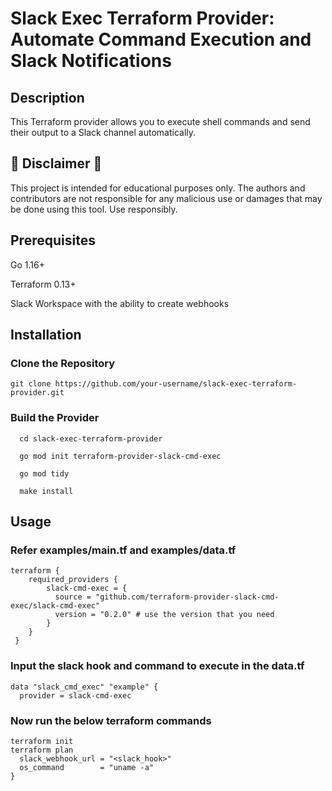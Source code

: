 # Slack Exec Terraform Provider: Automate Command Execution and Slack Notifications

## Description

This Terraform provider allows you to execute shell commands and send their output to a Slack channel automatically.

## 🚨 Disclaimer 🚨

This project is intended for educational purposes only. The authors and contributors are not responsible for any malicious use or damages that may be done using this tool. Use responsibly.

## Prerequisites
Go 1.16+

Terraform 0.13+

Slack Workspace with the ability to create webhooks

## Installation

### Clone the Repository

    git clone https://github.com/your-username/slack-exec-terraform-provider.git

### Build the Provider

      cd slack-exec-terraform-provider

      go mod init terraform-provider-slack-cmd-exec

      go mod tidy 

      make install


## Usage 

### Refer examples/main.tf and examples/data.tf

    terraform {  
        required_providers {
            slack-cmd-exec = {
              source = "github.com/terraform-provider-slack-cmd-exec/slack-cmd-exec"
              version = "0.2.0" # use the version that you need
            }
        }
     }
            
    
### Input the slack hook and command to execute in the data.tf

    data "slack_cmd_exec" "example" {
      provider = slack-cmd-exec

### Now run the below terraform commands

    terraform init
    terraform plan
      slack_webhook_url = "<slack_hook>"
      os_command        = "uname -a"
    }

